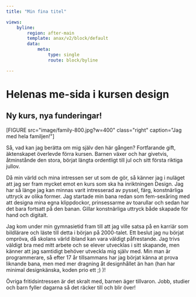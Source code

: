 ```yaml
---
title: "Min fina titel"

views:
    byline:
        region: after-main
        template: anax/v2/block/default
        data:
            meta:
                type: single
                route: block/byline

---
```


Helenas me-sida i kursen design
=========================

Ny kurs, nya funderingar!
-------------------------

[FIGURE src="image/family-800.jpg?w=400" class="right" caption="Jag med hela familjen!"]

Så, vad kan jag berätta om mig själv den här gången? Fortfarande gift, äktenskapet överlevde förra kursen. Barnen växer och har givetvis, åtminstånde den stora, börjat längta ordentligt till jul och sitt första riktiga jullov.

Då min värld och mina intressen ser ut som de gör, så känner jag i nuläget att jag ser fram mycket emot en kurs som ska ha inriktningen Design. Jag har så länge jag kan minnas varit intresserad av pyssel, färg, konstnärliga uttryck av olika former. Jag startade min bana redan som fem-sexåring med att designa mina egna klippdockor, prinsessarme av toarullar och sedan har det bara fortsatt på den banan. Gillar konstnärliga uttryck både skapade för hand och digitalt.

 Jag kom under min gymnasietid fram till att jag ville satsa på en karriär som bildlärare och läste till detta i början på 2000-talet. Ett beslut jag nu börjat ompröva, då skolans värld ibland kan vara väldigt påfrestande. Jag trivs väldigt bra med mitt arbete och se elever utvecklas i sitt skapande, men känner att jag samtidigt behöver utveckla mig själv med. Min man är programmerare, så efter 17 år tillsammans har jag börjat känna at prova liknande bana, men med mer dragning åt designhållet än han (han har minimal designkänska, koden prio ett ;) )!

 Övriga fritidsintressen är det skralt med, barnen äger tillvaron. Jobb, studier och barn fyller dagarna så det räcker till och blir över!
